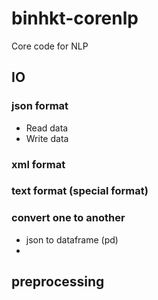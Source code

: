 # binhkt-corenlp
Core code for NLP

## IO
### json format
- Read data
- Write data
### xml format

### text format (special format)

### convert one to another
- json to dataframe (pd)
- 
## preprocessing
